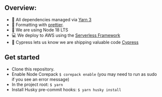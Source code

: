 ## Overview:

- 🧶 All dependencies managed via [Yarn 3](https://yarnpkg.com)
- 🌹 Formatting with [prettier](https://prettier.io/).
- 📘 We are using Node 18 LTS
- 💻 We deploy to AWS using the [Serverless Framework](https://www.serverless.com/)
- 🧪 Cypress lets us know we are shipping valuable code [Cypress](https://www.cypress.io/)

## Get started

- Clone this repository.
- Enable Node Corepack `$ corepack enable` (you may need to run as sudo if you see an error message)
- In the project root: `$ yarn`
- Install Husky pre-commit hooks: `$ yarn husky install`